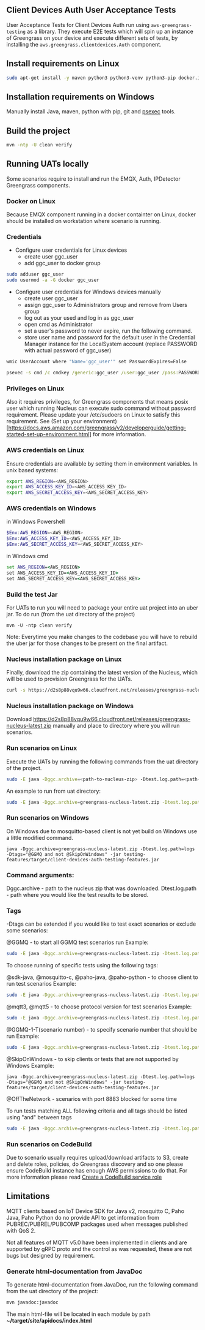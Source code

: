 ## Client Devices Auth User Acceptance Tests
User Acceptance Tests for Client Devices Auth run using `aws-greengrass-testing` as a library.
They execute E2E tests which will spin up an instance of Greengrass on your device and execute different sets of tests, 
by installing the `aws.greengrass.clientdevices.Auth` component.

## Install requirements on Linux
```bash
sudo apt-get install -y maven python3 python3-venv python3-pip docker.io
```

## Installation requirements on Windows
Manually install Java, maven, python with pip, git and [psexec](https://learn.microsoft.com/en-us/sysinternals/downloads/psexec) tools.

## Build the project
```bash
mvn -ntp -U clean verify
```

## Running UATs locally

Some scenarios require to install and run the EMQX, Auth, IPDetector Greengrass components.

### Docker on Linux
Because EMQX component running in a docker containter on Linux, docker should be installed on workstation where scenario is running.

### Credentials
- Configure user credentials for Linux devices
    - create user ggc_user
    - add ggc_user to docker group

```bash
sudo adduser ggc_user
sudo usermod -a -G docker ggc_user
```

- Configure user credentials for Windows devices manually
    - create user ggc_user
    - assign ggc_user to Administrators group and remove from Users group
    - log out as your used and log in as ggc_user
    - open cmd as Administrator
    - set a user's password to never expire, run the following command.
    - store user name and password for the default user in the Credential Manager instance for the LocalSystem account (replace PASSWORD with actual password of ggc_user)

```cmd
wmic UserAccount where "Name='ggc_user'" set PasswordExpires=False
```

```cmd
psexec -s cmd /c cmdkey /generic:ggc_user /user:ggc_user /pass:PASSWORD
```

### Privileges on Linux
Also it requires privileges, for Greengrass components that means posix user which running Nucleus can execute sudo command without password requirement.
Please update your /etc/sudoers on Linux to satisfy this requirement.
See (Set up your environment)[https://docs.aws.amazon.com/greengrass/v2/developerguide/getting-started-set-up-environment.html] for more information.

### AWS credentials on Linux
Ensure credentials are available by setting them in environment variables. In unix based systems:

```bash
export AWS_REGION=<AWS_REGION>
export AWS_ACCESS_KEY_ID=<AWS_ACCESS_KEY_ID>
export AWS_SECRET_ACCESS_KEY=<AWS_SECRET_ACCESS_KEY>
```

### AWS credentials on Windows
in Windows Powershell

```powershell
$Env:AWS_REGION=<AWS_REGION>
$Env:AWS_ACCESS_KEY_ID=<AWS_ACCESS_KEY_ID>
$Env:AWS_SECRET_ACCESS_KEY=<AWS_SECRET_ACCESS_KEY>
```

in Windows cmd
```cmd
set AWS_REGION=<AWS_REGION>
set AWS_ACCESS_KEY_ID=<AWS_ACCESS_KEY_ID>
set AWS_SECRET_ACCESS_KEY=<AWS_SECRET_ACCESS_KEY>
```


### Build the test Jar
For UATs to run you will need to package your entire uat project into an uber jar. To do run (from the uat directory of the project)

```
mvn -U -ntp clean verify
```

Note: Everytime you make changes to the codebase you will have to rebuild the uber jar for those changes to be present on the final artifact.

### Nucleus installation package on Linux
Finally, download the zip containing the latest version of the Nucleus, which will be used to provision Greengrass for the UATs.

```bash
curl -s https://d2s8p88vqu9w66.cloudfront.net/releases/greengrass-nucleus-latest.zip > greengrass-nucleus-latest.zip
```

### Nucleus installation package on Windows
Download https://d2s8p88vqu9w66.cloudfront.net/releases/greengrass-nucleus-latest.zip manually and place to directory where you will run scenarios.


### Run scenarios on Linux
Execute the UATs by running the following commands from the uat directory of the project.

```bash
sudo -E java -Dggc.archive=<path-to-nucleus-zip> -Dtest.log.path=<path-to-test-results-folder> -Dtags=GGMQ -jar <path-to-test-jar>
```
An example to run from uat directory:
```bash
sudo -E java -Dggc.archive=greengrass-nucleus-latest.zip -Dtest.log.path=logs -Dtags="GGMQ" -jar testing-features/target/client-devices-auth-testing-features.jar
```

### Run scenarios on Windows
On Windows due to mosquitto-based client is not yet build on Windows use a little modified command.
```
java -Dggc.archive=greengrass-nucleus-latest.zip -Dtest.log.path=logs -Dtags="@GGMQ and not @SkipOnWindows" -jar testing-features/target/client-devices-auth-testing-features.jar
```


### Command arguments:
Dggc.archive - path to the nucleus zip that was downloaded.
Dtest.log.path - path where you would like the test results to be stored.

### Tags
-Dtags can be extended if you would like to test exact scenarios or exclude some scenarios:

@GGMQ - to start all GGMQ test scenarios run 
Example:
```bash
sudo -E java -Dggc.archive=greengrass-nucleus-latest.zip -Dtest.log.path=logs -Dtags="@GGMQ" -jar testing-features/target/client-devices-auth-testing-features.jar
```

To choose running of specific tests using the following tags:

@sdk-java, @mosquitto-c, @paho-java, @paho-python - to choose client to run test scenarios
Example:
```bash
sudo -E java -Dggc.archive=greengrass-nucleus-latest.zip -Dtest.log.path=logs -Dtags="@GGMQ and @sdk-java" -jar testing-features/target/client-devices-auth-testing-features.jar
```

@mqtt3, @mqtt5 - to choose protocol version for test scenarios
Example:
```bash
sudo -E java -Dggc.archive=greengrass-nucleus-latest.zip -Dtest.log.path=logs -Dtags="@GGMQ and @mqtt5" -jar testing-features/target/client-devices-auth-testing-features.jar
```

@GGMQ-1-T(scenario number) - to specify scenario number that should be run
Example: 
```bash
sudo -E java -Dggc.archive=greengrass-nucleus-latest.zip -Dtest.log.path=logs -Dtags="@GGMQ-1-T1" -jar testing-features/target/client-devices-auth-testing-features.jar
```

@SkipOnWindows - to skip clients or tests that are not supported by Windows
Example:
```
java -Dggc.archive=greengrass-nucleus-latest.zip -Dtest.log.path=logs -Dtags="@GGMQ and not @SkipOnWindows" -jar testing-features/target/client-devices-auth-testing-features.jar
```

@OffTheNetwork - scenarios with port 8883 blocked for some time

To run tests matching ALL following criteria and all tags should be listed using "and" between tags
```bash
sudo -E java -Dggc.archive=greengrass-nucleus-latest.zip -Dtest.log.path=logs -Dtags="@GGMQ-1-T1 and @sdk-java and @mqtt5" -jar testing-features/target/client-devices-auth-testing-features.jar
```


### Run scenarios on CodeBuild
Due to scenario usually requires upload/download artifacts to S3, create and delete roles, policies, do Greengrass discovery and so one please ensure CodeBuild instance has enough AWS permissions to do that.
For more information please read [Create a CodeBuild service role](https://docs.aws.amazon.com/codebuild/latest/userguide/setting-up.html#setting-up-service-role)

## Limitations
MQTT clients based on IoT Device SDK for Java v2, mosquitto C, Paho Java, Paho Python do no provide API to get information from PUBREC/PUBREL/PUBCOMP packages used when messages published with QoS 2.

Not all features of MQTT v5.0 have been implemented in clients and are supported by gRPC proto and the control as was requested, these are not bugs but designed by requirement.

### Generate html-documentation from JavaDoc
To generate html-documentation from JavaDoc, run the following command from the uat directory of the project:
```bash
mvn javadoc:javadoc
```
The main html-file will be located in each module by path **~/target/site/apidocs/index.html**